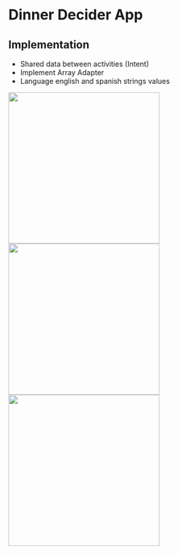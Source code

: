 # Dinner Decider App

## Implementation

- Shared data between activities (Intent)
- Implement Array Adapter
- Language english and spanish strings values

<img style = "display: inline-block;" src="https://drive.google.com/uc?export=view&id=10ADfL3Aj_ZKnbx6LPvf-gdnfnVU3HzT8" width="300px" />
<img style = "display: inline-block;" src="https://drive.google.com/uc?export=view&id=109wVmT4Wi0JJwMvIxMD1SMaHnbPM1_Sg" width="300px" />
<img src="https://drive.google.com/uc?export=view&id=1ZWb2QR7qqAhZ4kzMEbzOeMfjKOVAB20C" width="300px" />
